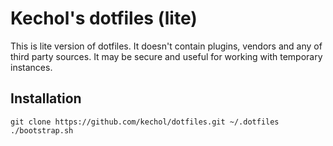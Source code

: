 # Kechol's dotfiles (lite)

This is lite version of dotfiles. It doesn't contain plugins, vendors and any of third party sources. It may be secure and useful for working with temporary instances.

## Installation

```
git clone https://github.com/kechol/dotfiles.git ~/.dotfiles
./bootstrap.sh
```

